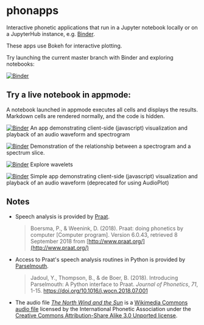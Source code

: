 # phonapps
Interactive phonetic applications that run in a Jupyter notebook locally or
on a JupyterHub instance, e.g. [Binder](https://mybinder.org).

These apps use Bokeh for interactive plotting.

Try launching the current master branch with Binder and exploring notebooks:

[![Binder](https://mybinder.org/badge_logo.svg)](https://mybinder.org/v2/gh/rsprouse/phonapps/master)

## Try a live notebook in appmode:

A notebook launched in appmode executes all cells and displays the results. Markdown cells are rendered normally, and the code is hidden.

[![Binder](https://mybinder.org/badge_logo.svg)](https://mybinder.org/v2/gh/rsprouse/phonapps/master?urlpath=%2Fapps%2Fwaveform_and_spectrogram/waveform_and_spectrogram.ipynb) An app demonstrating client-side (javascript) visualization and playback of an audio waveform and spectrogram

[![Binder](https://mybinder.org/badge_logo.svg)](https://mybinder.org/v2/gh/rsprouse/phonapps/master?urlpath=%2Fapps%2Fspectrum_slice/spectrum_slice.ipynb) Demonstration of the relationship between a spectrogram and a spectrum slice.

[![Binder](https://mybinder.org/badge_logo.svg)](https://mybinder.org/v2/gh/rsprouse/phonapps/master?urlpath=%2Fapps%2Fwavelets/explore_wavelets.ipynb) Explore wavelets

[![Binder](https://mybinder.org/badge_logo.svg)](https://mybinder.org/v2/gh/rsprouse/phonapps/master?urlpath=%2Fapps%2Fsimple_wavapp/simple_wavapp.ipynb) Simple app demonstrating client-side (javascript) visualization and playback of an audio waveform (deprecated for using AudioPlot)

## Notes

* Speech analysis is provided by [Praat](https://github.com/praat/praat).

  > Boersma, P., & Weenink, D. (2018). Praat: doing phonetics by computer [Computer program]. Version 6.0.43, retrieved 8 September 2018 from [http://www.praat.org/](http://www.praat.org/)

* Access to Praat's speech analysis routines in Python is provided by [Parselmouth](https://github.com/YannickJadoul/Parselmouth).

  > Jadoul, Y., Thompson, B., & de Boer, B. (2018). Introducing Parselmouth: A Python interface to Praat. *Journal of Phonetics*, *71*, 1-15. https://doi.org/10.1016/j.wocn.2018.07.001

* The audio file [*The North Wind and the Sun*](resource/the_north_wind_and_the_sun.wav) is a [Wikimedia Commons audio file](https://en.wikipedia.org/wiki/File:Recording_of_speaker_of_British_English_(Received_Pronunciation).ogg) licensed by the International Phonetic Association under the [Creative Commons Attribution-Share Alike 3.0 Unported license](https://creativecommons.org/licenses/by-sa/3.0/deed.en).
